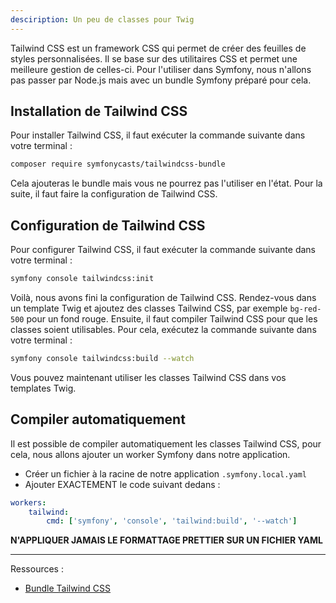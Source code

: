 ```yaml
---
desciription: Un peu de classes pour Twig
---
```


Tailwind CSS est un framework CSS qui permet de créer des feuilles de styles personnalisées. Il se base sur des utilitaires CSS et permet une meilleure gestion de celles-ci. Pour l'utiliser dans Symfony, nous n'allons pas passer par Node.js mais avec un bundle Symfony préparé pour cela.

## Installation de Tailwind CSS

Pour installer Tailwind CSS, il faut exécuter la commande suivante dans votre terminal :

```bash
composer require symfonycasts/tailwindcss-bundle
```

Cela ajouteras le bundle mais vous ne pourrez pas l'utiliser en l'état. Pour la suite, il faut faire la configuration de Tailwind CSS.

## Configuration de Tailwind CSS

Pour configurer Tailwind CSS, il faut exécuter la commande suivante dans votre terminal :

```bash
symfony console tailwindcss:init
```

Voilà, nous avons fini la configuration de Tailwind CSS. Rendez-vous dans un template Twig et ajoutez des classes Tailwind CSS, par exemple `bg-red-500` pour un fond rouge. Ensuite, il faut compiler Tailwind CSS pour que les classes soient utilisables. Pour cela, exécutez la commande suivante dans votre terminal :

```bash
symfony console tailwindcss:build --watch
```

Vous pouvez maintenant utiliser les classes Tailwind CSS dans vos templates Twig.

## Compiler automatiquement

Il est possible de compiler automatiquement les classes Tailwind CSS, pour cela, nous allons ajouter un worker Symfony dans notre application.

- Créer un fichier à la racine de notre application `.symfony.local.yaml`
- Ajouter EXACTEMENT le code suivant dedans :

```yaml
workers:
    tailwind:
        cmd: ['symfony', 'console', 'tailwind:build', '--watch']
```

**N'APPLIQUER JAMAIS LE FORMATTAGE PRETTIER SUR UN FICHIER YAML**

---

Ressources :

- [Bundle Tailwind CSS](https://symfony.com/bundles/TailwindBundle/current/index.html)
